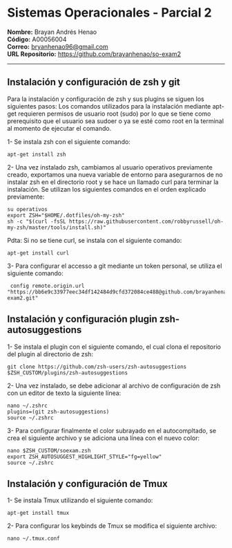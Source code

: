 # Sistemas Operacionales - Parcial 2
**Nombre:** Brayan Andrés Henao  
**Código:** A00056004  
**Correo:** bryanhenao96@gmail.com  
**URL Repositorio:** https://github.com/brayanhenao/so-exam2
___

## Instalación y configuración de zsh y git
Para la instalación y configuración de zsh y sus plugins se siguen los siguientes pasos:
Los comandos utilizados para la instalación mediante apt-get requieren permisos de usuario root (sudo) por lo que se tiene como prerequisito que el usuario sea sudoer o ya se esté como root en la terminal al momento de ejecutar el comando.

1- Se instala zsh con el siguiente comando:
```console
apt-get install zsh
```

2- Una vez instalado zsh, cambiamos al usuario operativos previamente creado, exportamos una nueva variable de entorno para asegurarnos de no instalar zsh en el directorio root y se hace un llamado curl para terminar la instalación. Se utilizan los siguientes comandos en el orden explicado previamente:
```console
su operativos
export ZSH="$HOME/.dotfiles/oh-my-zsh"
sh -c "$(curl -fsSL https://raw.githubusercontent.com/robbyrussell/oh-my-zsh/master/tools/install.sh)"
```

Pdta: Si no se tiene curl, se instala con el siguiente comando:
```console
apt-get install curl
```

3- Para configurar el accesso a git mediante un token personal, se utiliza el siguiente comando:
```console
 config remote.origin.url "https://bb6e9c33977eec34df142484d9cfd372084ce488@github.com/brayanhenao/so-exam2.git"
```

## Instalación y configuración plugin zsh-autosuggestions

1- Se instala el plugin con el siguiente comando, el cual clona el repositorio del plugin al directorio de zsh:
```console
git clone https://github.com/zsh-users/zsh-autosuggestions $ZSH_CUSTOM/plugins/zsh-autosuggestions
```

2- Una vez instalado, se debe adicionar al archivo de configuración de zsh con un editor de texto la siguiente línea:
```console
nano ~/.zshrc
plugins=(git zsh-autosuggestions)
source ~/.zshrc
```

3- Para configurar finalmente el color subrayado en el autocompltado, se crea el siguiente archivo y se adiciona una línea con el nuevo color:
```console
nano $ZSH_CUSTOM/soexam.zsh
export ZSH_AUTOSUGGEST_HIGHLIGHT_STYLE="fg=yellow"
source ~/.zshrc
```

## Instalación y configuración de Tmux

1- Se instala Tmux utilizando el siguiente comando:
```console
apt-get install tmux
```
2- Para configurar los keybinds de Tmux se modifica el siguiente archivo:
```console
nano ~/.tmux.conf
```
